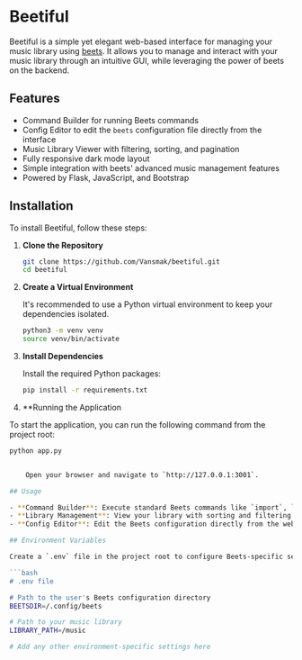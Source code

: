 # Beetiful

Beetiful is a simple yet elegant web-based interface for managing your music library using [beets](https://beets.io/). It allows you to manage and interact with your music library through an intuitive GUI, while leveraging the power of beets on the backend.

## Features

- Command Builder for running Beets commands
- Config Editor to edit the `beets` configuration file directly from the interface
- Music Library Viewer with filtering, sorting, and pagination
- Fully responsive dark mode layout
- Simple integration with beets' advanced music management features
- Powered by Flask, JavaScript, and Bootstrap

## Installation

To install Beetiful, follow these steps:

1. **Clone the Repository**

    ```bash
    git clone https://github.com/Vansmak/beetiful.git
    cd beetiful
    ```

2. **Create a Virtual Environment**

    It's recommended to use a Python virtual environment to keep your dependencies isolated.

    ```bash
    python3 -m venv venv
    source venv/bin/activate
    ```

3. **Install Dependencies**

    Install the required Python packages:

    ```bash
    pip install -r requirements.txt
    ```

4. **Running the Application

To start the application, you can run the following command from the project root:

```bash
python app.py


    Open your browser and navigate to `http://127.0.0.1:3001`.

## Usage

- **Command Builder**: Execute standard Beets commands like `import`, `list`, `update`, `modify`, and more. Build commands interactively through the UI.
- **Library Management**: View your library with sorting and filtering options. Use the pagination buttons to navigate large libraries.
- **Config Editor**: Edit the Beets configuration directly from the web interface. The `save` button will update the `config.yaml` file.

## Environment Variables

Create a `.env` file in the project root to configure Beets-specific settings. Here's an example:

```bash
# .env file

# Path to the user's Beets configuration directory
BEETSDIR=/.config/beets

# Path to your music library
LIBRARY_PATH=/music

# Add any other environment-specific settings here

